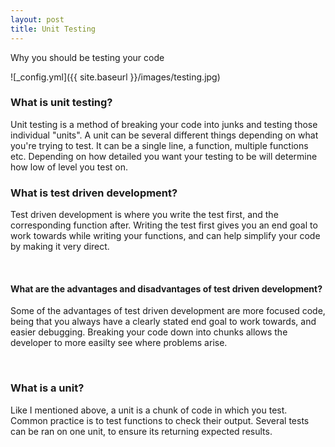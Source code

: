 ```yaml
---
layout: post
title: Unit Testing
---
```


Why you should be testing your code

![_config.yml]({{ site.baseurl }}/images/testing.jpg)

### What is unit testing?
Unit testing is a method of breaking your code into junks and testing those individual "units". A unit can be several different things depending on what you're trying to test. It can be a single line, a function, multiple functions etc. Depending on how detailed you want your testing to be will determine how low of level you test on.
<br>

### What is test driven development?
Test driven development is where you write the test first, and the corresponding function after. Writing the test first gives you an end goal to work towards while writing your functions, and can help simplify your code by making it very direct.

<br>

#### What are the advantages and disadvantages of test driven development?
Some of the advantages of test driven development are more focused code, being that you always have a clearly stated end goal to work towards, and easier debugging. Breaking your code down into chunks allows the developer to more easilty see where problems arise. 

<br>

### What is a unit?
Like I mentioned above, a unit is a chunk of code in which you test. Common practice is to test functions to check their output. Several tests can be ran on one unit, to ensure its returning expected results.

